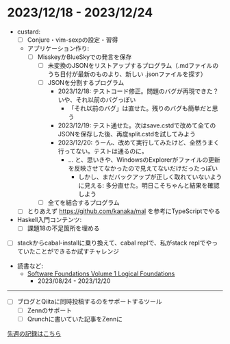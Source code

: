 # 2023/12/18 - 2023/12/24

- custard:
    - [ ] Conjure・vim-sexpの設定・習得
    - アプリケーション作り:
        - [ ] MisskeyかBlueSkyでの発言を保存
            - [ ] 未変換のJSONをリストアップするプログラム（.mdファイルのうち日付が最新のものより、新しい .jsonファイルを探す）
            - [ ] JSONを分割するプログラム
                - 2023/12/18: テストコード修正。問題のバグが再現できた？いや、それ以前のバグっぽい
                    - 「それ以前のバグ」は直せた。残りのバグも簡単だと思う
                - 2023/12/19: テスト通せた。次はsave.cstdで改めて全てのJSONを保存した後、再度split.cstdを試してみよう
                - 2023/12/20: うーん、改めて実行してみたけど、全然うまく行ってない。テストは通るのに。
                    - ... と、思いきや、WindowsのExplorerがファイルの更新を反映させてなかったので見えてないだけだったっぽい
                        - しかし、まだバックアップが正しく取れていないように見える: 多分直せた。明日こそちゃんと結果を確認しよう
            - [ ] 全てを結合するプログラム
    - [ ] とりあえず <https://github.com/kanaka/mal> を参考にTypeScriptでやる
- Haskell入門コンテンツ:
    - [ ] 課題18の不足箇所を埋める
- [ ] stackからcabal-installに乗り換えて、cabal replで、私がstack replでやっていたことができるか試すチャレンジ
- 読書など:
    - [Software Foundations Volume 1 Logical Foundations](https://softwarefoundations.cis.upenn.edu/lf-current/index.html)
        - 2023/08/24 - 2023/12/20

------

- [ ] ブログとQiitaに同時投稿するのをサポートするツール
    - [ ] Zennのサポート
    - [ ] Qrunchに書いていた記事をZennに

[先週の記録はこちら](https://github.com/igrep/daily-commits/blob/f18fc49dccc543e833957befc72cd122d3ac3328/yesterday.md)
